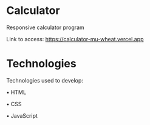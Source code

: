 # Calculator
Responsive calculator program

Link to access: https://calculator-mu-wheat.vercel.app

# Technologies

Technologies used to develop:

• HTML

• CSS

• JavaScript
